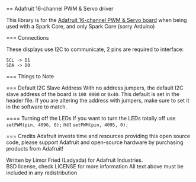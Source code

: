 == Adafruit 16-channel PWM & Servo driver

This library is for the [Adafruit 16-channel PWM & Servo board](http://www.adafruit.com/products/815) when being used with a Spark Core, and only Spark Core (sorry Arduino)


=== Connections

These displays use I2C to communicate, 2 pins are required to interface:

    SCL -> D1
    SDA -> D0

=== Things to Note

=== Default I2C Slave Address 
With no address jumpers, the default I2C slave address of the board is `100 0000` or `0x40`. This default is set in the header file. If you are altering the address with jumpers, make sure to set it in the software to match.

==== Turning off the LEDs
If you want to turn the LEDs totally off use `setPWM(pin, 4096, 0);` not `setPWM(pin, 4095, 0);`

=== Credits
Adafruit invests time and resources providing this open source code, 
please support Adafruit and open-source hardware by purchasing 
products from Adafruit!

Written by Limor Fried (Ladyada) for Adafruit Industries.  
BSD license, check LICENSE for more information
All text above must be included in any redistribution
